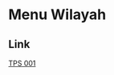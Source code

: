 # Menu Wilayah

## Link

[TPS 001](https://github.com/gigit-pemilu/pemilu-2024-91-papua/tree/main/pileg-dpr/hitung-suara/sub/91-papua/sub/03-jayapura/sub/18-gresi-selatan/sub/3002-desa-adat-iwon/sub/001-tps)

